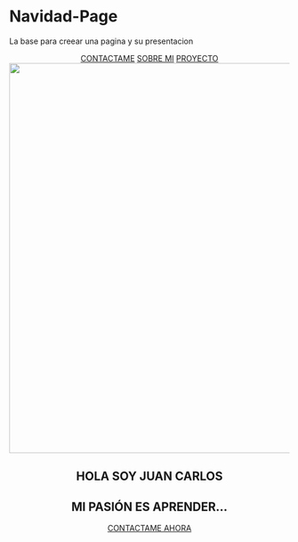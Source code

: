 # Navidad-Page
La base para creear una pagina y su presentacion

<!DOCTYPE html>
<html lang="en">
<head>
    <meta charset="UTF-8">
    <!-- Estableces que símbolo o caracter de código representa a un caracter en lenguaje humano, el mas utilizado es el UTF-8-->
    <meta http-equiv="X-UA-Compatible" content="IE=edge">
    <meta name="viewport" content="width=device-width, initial-scale=1.0">
    <title>escuela de código</title>
    <!--Aca pones el titulo que aparecera em la parte superior de tu pestaña-->
</head>
<body>
<header class="hero"> 
<!-- "Hero" es un término utilizado en el diseño web para nombrar a el banner inicial de nuestro sitio, es como decir la cabecera principal-->
<div class="container">
    <!-- El contenedor de encabezado maneja el cambio de tamaño, el movimiento y la ocultación de columnas.-->
<nav class="nav">
    <!-- esta seccion es para los hipervinculos, # no nos redirecciona a ninguna pagina   -->
<a href="#" class="nav_items nav_items--cta"> CONTACTAME</a>
<a href="#" class="nav_items"> SOBRE MI</a> 
<a href="#" class="nav_items"> PROYECTO </a>
<img src="pagina navideña juan carlos/img/navidad 1.jpg " width="1400" height="700" alt="">
<!--En este se agrega la imagen a usar con el tamaño en cuestion-->
</nav>
<section class="hero_container"> 
    <!-- Aca es solo la union de ambos casos explicados en la parte de arriba, este es el banner inicial-->
<div class="hero_texts"> 
<h1 class="hero_title"> HOLA SOY JUAN CARLOS</h1>
<!-- aca subimos lo que es el titulo principal de nuestro banner-->
<H2 class="hero_subtitle"> MI PASIÓN ES APRENDER...</H2>
<a href="#" class="hero_cta"> CONTACTAME AHORA</a>

</div>

</section>

</div> 

</header>
    
</body>
</html>
